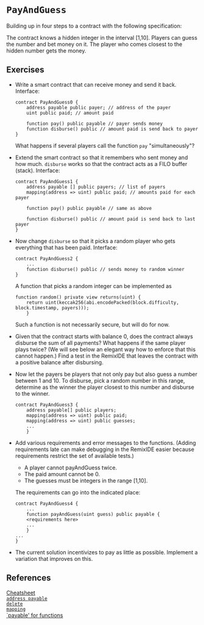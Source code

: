 # `PayAndGuess`

Building up in four steps to a contract with the following specification:

The contract knows a hidden integer in the interval [1,10]. Players can guess the number and bet money on it. The player who comes closest to the hidden number gets the money.

## Exercises

- Write a smart contract that can receive money and send it back. Interface:

    ```solidity
    contract PayAndGuess0 {
        address payable public payer; // address of the payer
        uint public paid; // amount paid

        function pay() public payable // payer sends money
        function disburse() public // amount paid is send back to payer
    }
    ```
    What happens if several players call the function `pay` "simultaneously"?

- Extend the smart contract so that it remembers who sent money and how much. `disburse` works so that the contract acts as a FILO buffer (stack). Interface:

    ```solidity
    contract PayAndGuess1 {
        address payable [] public payers; // list of payers
        mapping(address => uint) public paid; // amounts paid for each payer

        function pay() public payable // same as above

        function disburse() public // amount paid is send back to last payer
    }
    ```

- Now change `disburse` so that it picks a random player who gets everything that has been paid. Interface:

    ```solidity
    contract PayAndGuess2 {
        ...
        function disburse() public // sends money to random winner
    }
    ```

    A function that picks a random integer can be implemented as 

    ```solidity    
    function random() private view returns(uint) {
        return uint(keccak256(abi.encodePacked(block.difficulty, block.timestamp, payers)));
        }
    ```

    Such a function is not necessarily secure, but will do for now.

- Given that the contract starts with balance 0, does the contract always disburse the sum of all payments? What happens if the same player plays twice? (We will see below an elegant way how to enforce that this cannot happen.) Find a test in the RemixIDE that leaves the contract with a positive balance after disbursing.

- Now let the payers be players that not only pay but also guess a number between 1 and 10. To disburse, pick a random number in this range, determine as the winner the player closest to this number and disburse to the winner.

    ```solidity
    contract PayAndGuess3 {
        address payable[] public players;
        mapping(address => uint) public paid;
        mapping(address => uint) public guesses;
        ...
        }
    ```


- Add various requirements and error messages to the functions. (Adding requirements late can make debugging in the RemixIDE easier because requirements restrict the set of available tests.)
    - A player cannot payAndGuess twice.
    - The paid amount cannot be 0.
    - The guesses must be integers in the range [1,10].

    The requirements can go into the indicated place:

    ```solidity
    contract PayAndGuess4 {
        ...
        function payAndGuess(uint guess) public payable {
        <requirements here>
        ...
        }
    ...
    }
    ```

- The current solution incentivizes to pay as little as possible. Implement a variation that improves on this. 

## References

[Cheatsheet](https://docs.soliditylang.org/en/v0.8.7/cheatsheet.html?highlight=payable%20function#cheatsheet)  
[`address payable`](https://docs.soliditylang.org/en/v0.8.7/types.html#address)  
[`delete`](https://docs.soliditylang.org/en/v0.4.24/types.html#delete)  
[`mapping`](https://docs.soliditylang.org/en/v0.8.7/types.html#mapping-types)  
[`payable' for functions](https://docs.soliditylang.org/en/v0.8.7/cheatsheet.html?highlight=payable%20function#modifiers)  

<!--
## Some links that look interesting but which I didn't read in detail

- [Remix Debugger](https://medium.com/remix-ide/remix-debugger-b542ea24a0d)
-->


